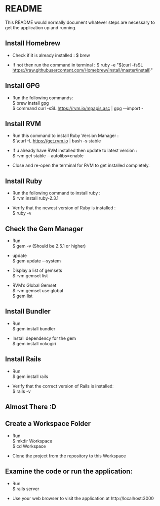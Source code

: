 # README

This README would normally document whatever steps are necessary to get the
application up and running.

## Install Homebrew

* Check if it is already installed :
    $ brew

* If not then run the command in terminal :
    $ ruby -e "$(curl -fsSL https://raw.githubusercontent.com/Homebrew/install/master/install)"

## Install GPG

* Run the following commands:  
    $ brew install gpg  
    $ command curl -sSL https://rvm.io/mpapis.asc | gpg --import -

## Install RVM

* Run this command to install Ruby Version Manager :  
    $ \curl -L https://get.rvm.io | bash -s stable

* If u already have RVM installed then update to latest version :  
    $ rvm get stable --autolibs=enable

* Close and re-open the terminal for RVM to get installed completely.

## Install Ruby

* Run the following command to install ruby :  
    $ rvm install ruby-2.3.1

* Verify that the newest version of Ruby is installed :  
    $ ruby -v

## Check the Gem Manager

* Run  
    $ gem -v (Should be 2.5.1 or higher)

* update  
    $ gem update --system

* Display a list of gemsets   
    $ rvm gemset list

* RVM’s Global Gemset  
    $ rvm gemset use global  
    $ gem list

## Install Bundler

* Run  
    $ gem install bundler

* Install dependency for the gem  
    $ gem install nokogiri

## Install Rails

* Run  
    $ gem install rails

* Verify that the correct version of Rails is installed:  
    $ rails -v

## Almost There  :D

## Create a Workspace Folder

* Run  
    $ mkdir Workspace   
    $ cd Workspace
    
* Clone the project from the repository to this Workspace

## Examine the code or run the application:

* Run  
    $ rails server

* Use your web browser to visit the application at http://localhost:3000
